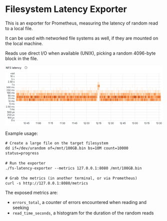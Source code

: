 Filesystem Latency Exporter
===========================

This is an exporter for Prometheus, measuring the latency of random read to a local file.

It can be used with networked file systems as well, if they are mounted on the local machine.

Reads use direct I/O when available (UNIX), picking a random 4096-byte block in the file.

![Screenshot of a Grafana heatmap panel](screenshot-grafana.png)

Example usage:

```
# Create a large file on the target filesystem
dd if=/dev/urandom of=/mnt/100GB.bin bs=10M count=10000 status=progress

# Run the exporter
./fs-latency-exporter --metrics 127.0.0.1:8080 /mnt/100GB.bin

# Grab the metrics (in another terminal, or via Prometheus)
curl -s http://127.0.0.1:8080/metrics
```

The exposed metrics are:

- `errors_total`, a counter of errors encountered when reading and seeking
- `read_time_seconds`, a histogram for the duration of the random reads
